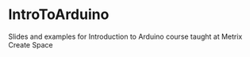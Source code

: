 IntroToArduino
==============

Slides and examples for Introduction to Arduino course taught at Metrix Create Space
